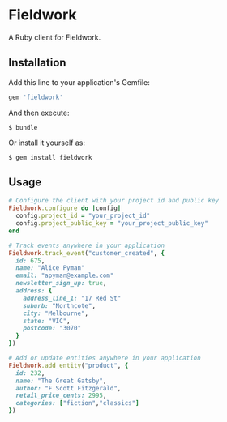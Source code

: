 # Fieldwork

A Ruby client for Fieldwork.

## Installation

Add this line to your application's Gemfile:

```ruby
gem 'fieldwork'
```

And then execute:

    $ bundle

Or install it yourself as:

    $ gem install fieldwork

## Usage

```ruby
# Configure the client with your project id and public key
Fieldwork.configure do |config|
  config.project_id = "your_project_id"
  config.project_public_key = "your_project_public_key"
end

# Track events anywhere in your application
Fieldwork.track_event("customer_created", {
  id: 675,
  name: "Alice Pyman"
  email: "apyman@example.com"
  newsletter_sign_up: true,
  address: {
    address_line_1: "17 Red St"
    suburb: "Northcote",
    city: "Melbourne",
    state: "VIC",
    postcode: "3070"
  }
})

# Add or update entities anywhere in your application
Fieldwork.add_entity("product", {
  id: 232,
  name: "The Great Gatsby",
  author: "F Scott Fitzgerald",
  retail_price_cents: 2995,
  categories: ["fiction","classics"]
})
```
